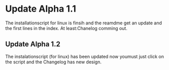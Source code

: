 # Update Alpha 1.1
The installationscript for linux is finsih and the reamdme get an update and the first lines in the index.
At least:Chanelog comming out.

## Update Alpha 1.2
The instalationscript (for linux) has been updated now youmust just click on the script and the Changelog has new design.

